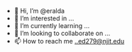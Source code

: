 - 👋 Hi, I’m @eralda
- 👀 I’m interested in ...
- 🌱 I’m currently learning ...
- 💞️ I’m looking to collaborate on ...
- 📫 How to reach me ..ed279@njit.edu

<!---
edosta/edosta is a ✨ special ✨ repository because its `README.md` (this file) appears on your GitHub profile.
You can click the Preview link to take a look at your changes.
--->
